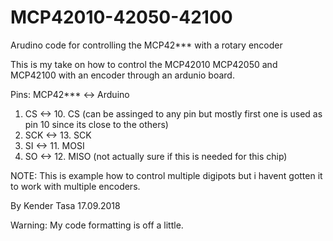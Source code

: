 # MCP42010-42050-42100
Arudino code for controlling the MCP42*** with a rotary encoder

This is my take on how to control the MCP42010 MCP42050 and MCP42100 with an encoder through an ardunio board.


Pins:
MCP42***  <->   Arduino
1.  CS    <->  10. CS (can be assinged to any pin but mostly first one is used as pin 10 since its close to the others)
2.  SCK   <->  13. SCK
3.  SI    <->  11. MOSI
13. SO    <->  12. MISO  (not actually sure if this is needed for this chip)


NOTE: This is example how to control multiple digipots but i havent gotten it to work with multiple encoders.

By Kender Tasa 17.09.2018


Warning: My code formatting is off a little.
